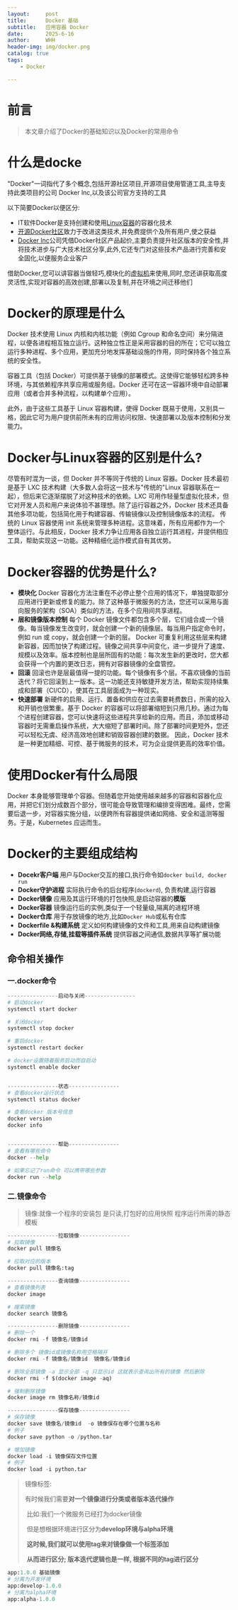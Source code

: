 ```yaml
---
layout:     post
title:      Docker 基础
subtitle:   应用容器 Docker
date:       2025-6-16
author:     WHH
header-img: img/docker.png
catalog: true
tags:
    - Docker

---
```


# 前言

> 本文章介绍了Docker的基础知识以及Docker的常用命令

# 什么是docke

"Docker"一词指代了多个概念,包括开源社区项目,开源项目使用管道工具,主导支持此类项目的公司 Docker lnc,以及该公司官方支持的工具

以下简要Docker以便区分:

- IT软件Docker是支持创建和使用[Linux容器](https://www.redhat.com/zh/topics/containers)的容器化技术
- [开源Docker社区](https://forums.docker.com/)致力于改进这类技术,并免费提供个及所有用户,使之获益
- [Docker lnc](https://www.docker.com/)公司凭借Docker社区产品起价,主要负责提升社区版本的安全性,并将技术进步与广大技术社区分享,此外,它还专门对这些技术产品进行完善和安全固化,以便服务企业客户

借助Docker,您可以讲容器当做轻巧,模块化的[虚拟机](https://www.redhat.com/zh/topics/virtualization/what-is-a-virtual-machine)来使用,同时,您还讲获取高度灵活性,实现对容器的高效创建,部署以及复制,并在环境之间迁移他们

# Docker的原理是什么

Docker 技术使用 Linux 内核和内核功能（例如 Cgroup 和命名空间）来分隔进程，以便各进程相互独立运行。这种独立性正是采用容器的目的所在；它可以独立运行多种进程、多个应用，更加充分地发挥基础设施的作用，同时保持各个独立系统的安全性。

容器工具（包括 Docker）可提供基于镜像的部署模式。这使得它能够轻松跨多种环境，与其依赖程序共享应用或服务组。Docker 还可在这一容器环境中自动部署应用（或者合并多种流程，以构建单个应用）。

此外，由于这些工具基于 Linux 容器构建，使得 Docker 既易于使用，又别具一格，因此它可为用户提供前所未有的应用访问权限、快速部署以及版本控制和分发能力。


# Docker与Linux容器的区别是什么?

尽管有时混为一谈，但 Docker 并不等同于传统的 Linux 容器。Docker 技术最初是基于 LXC 技术构建（大多数人会将这一技术与"传统的"Linux 容器联系在一起），但后来它逐渐摆脱了对这种技术的依赖。LXC 可用作轻量型虚拟化技术，但它对开发人员和用户来说体验不甚理想。除了运行容器之外，Docker 技术还具备其他多项功能，包括简化用于构建容器、传输镜像以及控制镜像版本的流程。
传统的 Linux 容器使用 init 系统来管理多种进程。这意味着，所有应用都作为一个整体运行。与此相反，Docker 技术力争让应用各自独立运行其进程，并提供相应工具，帮助实现这一功能。这种精细化运作模式自有其优势。


# Docker容器的优势是什么?

- **模块化**
  Docker 容器化方法注重在不必停止整个应用的情况下，单独提取部分应用进行更新或修复的能力。除了这种基于微服务的方法，您还可以采用与面向服务的架构（SOA）类似的方法，在多个应用间共享进程。
- **层和镜像版本控制**
  每个 Docker 镜像文件都包含多个层，它们组合成一个镜像。每当镜像发生改变时，就会创建一个新的镜像层。每当用户指定命令时，例如 run 或 copy，就会创建一个新的层。
  Docker 可重复利用这些层来构建新容器，因而加快了构建过程。镜像之间共享中间变化，进一步提升了速度、规模以及效率。版本控制也是层所固有的功能：每次发生新的更改时，您大都会获得一个内置的更改日志，拥有对容器镜像的全盘管控。
- **回滚**
  回滚也许是层最值得一提的功能。每个镜像有多个层。不喜欢镜像的当前迭代？将它回滚到上一版本。这一功能还支持敏捷开发方法，帮助实现持续集成和部署（CI/CD），使其在工具层面成为一种现实。
- **快速部署**
  新硬件的启用、运行、置备和供应在过去需要耗费数日，所需的投入和开销也很繁重。基于 Docker 的容器可以将部署缩短到只用几秒。通过为每个进程创建容器，您可以快速将这些进程共享给新的应用。而且，添加或移动容器时无需重启操作系统，大大缩短了部署时间。除了部署时间更短外，您还可以轻松无虞、经济高效地创建和销毁容器创建的数据。
  因此，Docker 技术是一种更加精细、可控、基于微服务的技术，可为企业提供更高的效率价值。

# 使用Docker有什么局限

Docker 本身能够管理单个容器。但随着您开始使用越来越多的容器和容器化应用，并把它们划分成数百个部分，很可能会导致管理和编排变得困难。最终，您需要后退一步，对容器实施分组，以便跨所有容器提供诸如网络、安全和遥测等服务。于是，Kubernetes 应运而生。

# Docker的主要组成结构

- **Docekr客户端**
  用户与Docker交互的接口,执行命令如`docker build, docker run`
- **Docker守护进程**
  实际执行命令的后台程序(`dockerd`), 负责构建,运行容器
- **Docker镜像**
  应用及其运行环境的打包快照,是启动容器的**模版**
- **Docker容器**
  镜像运行后的实例,类似于一个轻量级,隔离的进程环境
- **Docker仓库**
  用于存放镜像的地方,比如`Docker Hub`或私有仓库
- **Dockerfile &构建系统**
  定义如何构建镜像的文件和工具,用来自动构建镜像
- **Docker网络,存储,挂载等插件系统**
  提供容器之间通信,数据共享等扩展功能

## 命令相关操作

### 一.docker命令

```python
----------------启动与关闭----------------
# 启动docker
systemctl start docker

# 关闭docker
systemctl stop docker

# 重启docker
systemctl restart docker

# docker设置随着服务启动而自启动
systemctl enable docker


----------------状态----------------
# 查看docker运行状态
systemctl status docker

# 查看docker 版本号信息
docker version
docker info


----------------帮助----------------
# 查看有哪些命令
docker --help

# 如果忘记了run命令 可以携带哪些参数
docker run --help
```

### 二.镜像命令

> 镜像:就像一个程序的安装包 是只读,打包好的应用快照 程序运行所需的静态模板

```python
----------------拉取镜像----------------
# 拉取镜像
docker pull 镜像名

# 拉取对应的版本
docker pull 镜像名:tag

----------------查询镜像----------------
# 查看镜像列表
docker image

# 搜索镜像
docker search 镜像名

----------------删除镜像----------------
# 删除一个
docker rmi -f 镜像名/镜像id

# 删除多个 镜像id或镜像名称用空格隔开
docker rmi -f 镜像名/镜像id  镜像名/镜像id

# 删除全部镜像 -a 显示全部 -q 只显示id 这就表示查询出所有的镜像 然后删除
docker rmi -f $(docker image -aq)

# 强制删除镜像
docker image rm 镜像名称/镜像id

----------------保存镜像----------------
# 保存镜像
docker save 镜像名/镜像id  -o 镜像保存在哪个位置与名称
# 例子
docker save python -o /python.tar

# 增加镜像
docker load -i 镜像保存文件位置
# 例子
docker load -i python.tar
```

> 镜像标签:
>
> ​	有时候我们需要**对一个镜像进行分类或者版本迭代操作**
>
> ​	比如:我们一个微服务已经打为docker镜像
>
> ​	但是想根据环境进行区分为**develop环境与alpha环境**
>
> ​	**这时候,我们就可以使用tag来对镜像做一个标签添加**
>
> ​	**从而进行区分; 版本迭代逻辑也是一样, 根据不同的tag进行区分**

```python
app:1.0.0 基础镜像
# 分离为开发环境
app:develop-1.0.0
# 分离为alpha环境
app:alpha-1.0.0
```

























